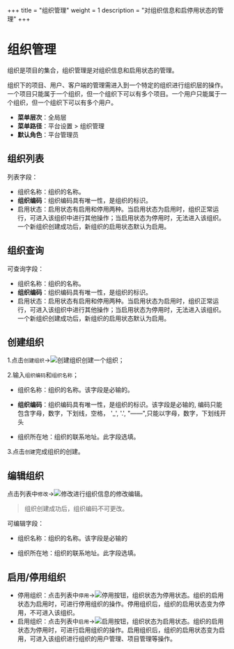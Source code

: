 +++
title = "组织管理"
weight = 1
description = "对组织信息和启停用状态的管理"
+++

# 组织管理

组织是项目的集合，组织管理是对组织信息和启用状态的管理。

组织下的项目、用户、客户端的管理需进入到一个特定的组织进行组织层的操作。一个项目只能属于一个组织，但一个组织下可以有多个项目。一个用户只能属于一个组织，但一个组织下可以有多个用户。

  - **菜单层次**：全局层
  - **菜单路径**：平台设置 > 组织管理
  - **默认角色**：平台管理员

<h2 id="1">组织列表</h2>

列表字段：

- 组织名称：组织的名称。
- **组织编码**：组织编码具有唯一性，是组织的标识。
- 启用状态：启用状态有启用和停用两种。当启用状态为启用时，组织正常运行，可进入该组织中进行其他操作；当启用状态为停用时，无法进入该组织。一个新组织创建成功后，新组织的启用状态默认为启用。

<h2 id="2">组织查询</h2>

可查询字段：

- 组织名称：组织的名称。
- **组织编码**：组织编码具有唯一性，是组织的标识。
- 启用状态：启用状态有启用和停用两种。当启用状态为启用时，组织正常运行，可进入该组织中进行其他操作；当启用状态为停用时，无法进入该组织。一个新组织创建成功后，新组织的启用状态默认为启用。

<h2 id="3">创建组织</h2>

1.点击`创建组织`→![创建组织](/docs/user-guide/system-configuration/platform/image/create_org.png)创建一个组织；

2.输入`组织编码`和`组织名称`；

- 组织名称：组织的名称。该字段是必输的。

- **组织编码**：组织编码具有唯一性，是组织的标识。该字段是必输的, 编码只能包含字母，数字，下划线，空格， '_', '.', "——",只能以字母，数字，下划线开头

- 组织所在地：组织的联系地址。此字段选填。

3.点击`创建`完成组织的创建。

<h2 id="4">编辑组织</h2>

点击列表中`修改`→![修改](/docs/user-guide/system-configuration/platform/image/update.png)进行组织信息的修改编辑。
<blockquote class="note">
         组织创建成功后，组织编码不可更改。
      </blockquote>  
可编辑字段：

- 组织名称：组织的名称。该字段是必输的

- 组织所在地：组织的联系地址。此字段选填。

<h2 id="5">启用/停用组织</h2>

- 停用组织：点击列表中`停用`→![停用按钮](/docs/user-guide/system-configuration/platform/image/stop_button.png)，组织状态为停用状态。组织的启用状态为启用时，可进行停用组织的操作。停用组织后，组织的启用状态变为停用，不可进入该组织。
- 启用组织：点击列表中`启用`→![启用按钮](/docs/user-guide/system-configuration/platform/image/start_button.png)，组织状态为启用状态。组织的启用状态为停用时，可进行启用组织的操作。启用组织后，组织的启用状态变为启用，可进入该组织进行组织的用户管理、项目管理等操作。